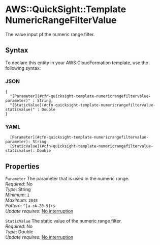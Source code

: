 # AWS::QuickSight::Template NumericRangeFilterValue<a name="aws-properties-quicksight-template-numericrangefiltervalue"></a>

The value input pf the numeric range filter\.

## Syntax<a name="aws-properties-quicksight-template-numericrangefiltervalue-syntax"></a>

To declare this entity in your AWS CloudFormation template, use the following syntax:

### JSON<a name="aws-properties-quicksight-template-numericrangefiltervalue-syntax.json"></a>

```
{
  "[Parameter](#cfn-quicksight-template-numericrangefiltervalue-parameter)" : String,
  "[StaticValue](#cfn-quicksight-template-numericrangefiltervalue-staticvalue)" : Double
}
```

### YAML<a name="aws-properties-quicksight-template-numericrangefiltervalue-syntax.yaml"></a>

```
  [Parameter](#cfn-quicksight-template-numericrangefiltervalue-parameter): String
  [StaticValue](#cfn-quicksight-template-numericrangefiltervalue-staticvalue): Double
```

## Properties<a name="aws-properties-quicksight-template-numericrangefiltervalue-properties"></a>

`Parameter`  <a name="cfn-quicksight-template-numericrangefiltervalue-parameter"></a>
The parameter that is used in the numeric range\.  
*Required*: No  
*Type*: String  
*Minimum*: `1`  
*Maximum*: `2048`  
*Pattern*: `^[a-zA-Z0-9]+$`  
*Update requires*: [No interruption](https://docs.aws.amazon.com/AWSCloudFormation/latest/UserGuide/using-cfn-updating-stacks-update-behaviors.html#update-no-interrupt)

`StaticValue`  <a name="cfn-quicksight-template-numericrangefiltervalue-staticvalue"></a>
The static value of the numeric range filter\.  
*Required*: No  
*Type*: Double  
*Update requires*: [No interruption](https://docs.aws.amazon.com/AWSCloudFormation/latest/UserGuide/using-cfn-updating-stacks-update-behaviors.html#update-no-interrupt)